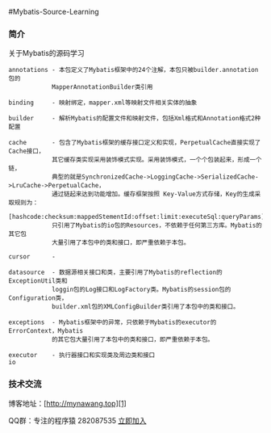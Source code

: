 ﻿#Mybatis-Source-Learning


### 简介

关于Mybatis的源码学习

```
annotations - 本包定义了Mybatis框架中的24个注解，本包只被builder.annotation包的
            MapperAnnotationBuilder类引用

binding     - 映射绑定，mapper.xml等映射文件相关实体的抽象

builder     - 解析Mybatis的配置文件和映射文件，包括Xml格式和Annotation格式2种配置

cache       - 包含了Mybatis框架的缓存接口定义和实现，PerpetualCache直接实现了Cache接口，
            其它缓存类实现采用装饰模式实现。采用装饰模式，一个个包装起来，形成一个链，
            典型的就是SynchronizedCache->LoggingCache->SerializedCache->LruCache->PerpetualCache，
            通过链起来达到功能增加。缓存框架按照 Key-Value方式存储，Key的生成采取规则为：
            [hashcode:checksum:mappedStementId:offset:limit:executeSql:queryParams]
            只引用了Mybatis的io包的Resources，不依赖于任何第三方库。Mybatis的其它包
            大量引用了本包中的类和接口，即严重依赖于本包。

cursor      -

datasource  - 数据源相关接口和类，主要引用了Mybatis的reflection的ExceptionUtil类和
            loggin包的Log接口和LogFactory类。Mybatis的session包的Configuration类，
            builder.xml包的XMLConfigBuilder类引用了本包中的类和接口。

exceptions  - Mybatis框架中的异常，只依赖于Mybatis的executor的ErrorContext，Mybatis
            的其它包大量引用了本包中的类和接口，即严重依赖于本包。

executor    - 执行器接口和实现类及周边类和接口
io
```

### 技术交流

博客地址：[http://mynawang.top][1]

QQ群：专注的程序猿 282087535 [立即加入][2]


  [1]: http://mynawang.top
  [2]: http://shang.qq.com/wpa/qunwpa?idkey=632f7c11e0cb5dfc02231352205d9921c50e849a343e4010e4df1c25f59d2e90